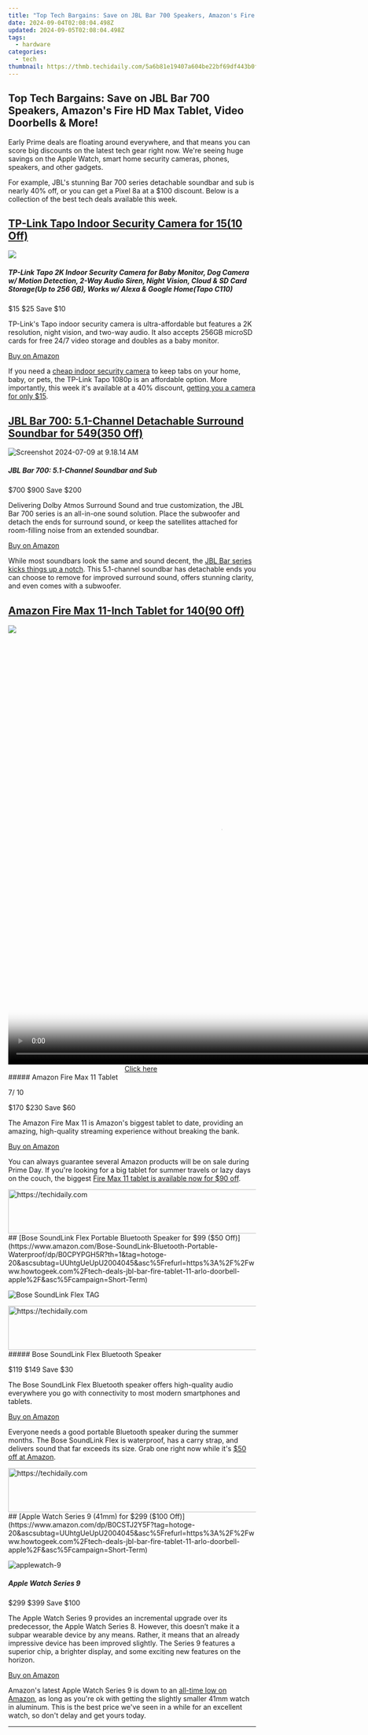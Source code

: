 ```yaml
---
title: "Top Tech Bargains: Save on JBL Bar 700 Speakers, Amazon's Fire HD Max Tablet, Video Doorbells & More!"
date: 2024-09-04T02:08:04.498Z
updated: 2024-09-05T02:08:04.498Z
tags:
  - hardware
categories:
  - tech
thumbnail: https://thmb.techidaily.com/5a6b81e19407a604be22bf69df443b0f8b7b5bc4d3841b542775d6677ac13b8e.jpg
---
```


## Top Tech Bargains: Save on JBL Bar 700 Speakers, Amazon's Fire HD Max Tablet, Video Doorbells & More!

Early Prime deals are floating around everywhere, and that means you can score big discounts on the latest tech gear right now. We're seeing huge savings on the Apple Watch, smart home security cameras, phones, speakers, and other gadgets.

 For example, JBL's stunning Bar 700 series detachable soundbar and sub is nearly 40% off, or you can get a Pixel 8a at a $100 discount. Below is a collection of the best tech deals available this week.

## [TP-Link Tapo Indoor Security Camera for $15 ($10 Off)](https://www.amazon.com/dp/B0866S3D82?th=1&tag=hotoge-20&ascsubtag=UUhtgUeUpU2004045&asc%5Frefurl=https%3A%2F%2Fwww.howtogeek.com%2Ftech-deals-jbl-bar-fire-tablet-11-arlo-doorbell-apple%2F&asc%5Fcampaign=Short-Term) 

![](https://static1.howtogeekimages.com/wordpress/wp-content/uploads/2023/08/414wn7a2fnl-_sl500_.jpg) 

#####  TP-Link Tapo 2K Indoor Security Camera for Baby Monitor, Dog Camera w/ Motion Detection, 2-Way Audio Siren, Night Vision, Cloud & SD Card Storage(Up to 256 GB), Works w/ Alexa & Google Home(Tapo C110)

$15 $25 Save $10 

TP-Link's Tapo indoor security camera is ultra-affordable but features a 2K resolution, night vision, and two-way audio. It also accepts 256GB microSD cards for free 24/7 video storage and doubles as a baby monitor.

[Buy on Amazon](https://www.amazon.com/dp/B0866S3D82?th=1&tag=hotoge-20&ascsubtag=UUhtgUeUpU2004045&asc%5Frefurl=https%3A%2F%2Fwww.howtogeek.com%2Ftech-deals-jbl-bar-fire-tablet-11-arlo-doorbell-apple%2F&asc%5Fcampaign=Short-Term) 

 If you need a [cheap indoor security camera](https://screen-capture.techidaily.com/updated-in-2024-enhance-your-game-experience-with-these-5-screen-capture-techniques-for-minecraft-mac/) to keep tabs on your home, baby, or pets, the TP-Link Tapo 1080p is an affordable option. More importantly, this week it's available at a 40% discount, [getting you a camera for only $15](https://www.amazon.com/dp/B0866S3D82?th=1&tag=hotoge-20&ascsubtag=UUhtgUeUpU2004045&asc%5Frefurl=https%3A%2F%2Fwww.howtogeek.com%2Ftech-deals-jbl-bar-fire-tablet-11-arlo-doorbell-apple%2F&asc%5Fcampaign=Short-Term).

## [JBL Bar 700: 5.1-Channel Detachable Surround Soundbar for $549 ($350 Off)](https://www.amazon.com/dp/B0BVGPPHCR?tag=hotoge-20&ascsubtag=UUhtgUeUpU2004045&asc%5Frefurl=https%3A%2F%2Fwww.howtogeek.com%2Ftech-deals-jbl-bar-fire-tablet-11-arlo-doorbell-apple%2F&asc%5Fcampaign=Short-Term) 

![Screenshot 2024-07-09 at 9.18.14 AM](https://static1.howtogeekimages.com/wordpress/wp-content/uploads/2024/07/screenshot-2024-07-09-at-9-18-14-am.jpg) 

#####  JBL Bar 700: 5.1-Channel Soundbar and Sub

$700 $900 Save $200 

Delivering Dolby Atmos Surround Sound and true customization, the JBL Bar 700 series is an all-in-one sound solution. Place the subwoofer and detach the ends for surround sound, or keep the satellites attached for room-filling noise from an extended soundbar. 

[Buy on Amazon](https://www.amazon.com/dp/B0BVGPPHCR?tag=hotoge-20&ascsubtag=UUhtgUeUpU2004045&asc%5Frefurl=https%3A%2F%2Fwww.howtogeek.com%2Ftech-deals-jbl-bar-fire-tablet-11-arlo-doorbell-apple%2F&asc%5Fcampaign=Short-Term) 

 While most soundbars look the same and sound decent, the [JBL Bar series kicks things up a notch](https://www.amazon.com/dp/B0BVGPPHCR?tag=hotoge-20&ascsubtag=UUhtgUeUpU2004045&asc%5Frefurl=https%3A%2F%2Fwww.howtogeek.com%2Ftech-deals-jbl-bar-fire-tablet-11-arlo-doorbell-apple%2F&asc%5Fcampaign=Short-Term). This 5.1-channel soundbar has detachable ends you can choose to remove for improved surround sound, offers stunning clarity, and even comes with a subwoofer.

## [Amazon Fire Max 11-Inch Tablet for $140 ($90 Off)](https://www.amazon.com/dp/B0B1VQ1ZQY?tag=hotoge-20&ascsubtag=UUhtgUeUpU2004045&asc%5Frefurl=https%3A%2F%2Fwww.howtogeek.com%2Ftech-deals-jbl-bar-fire-tablet-11-arlo-doorbell-apple%2F&asc%5Fcampaign=Short-Term) 

![](https://static1.howtogeekimages.com/wordpress/wp-content/uploads/2023/07/canvas-1-1.jpg) 

<!-- affiliate ads begin -->
<span id="1484963">
					<video width="864" height="864" style="cursor:pointer"
           poster="//a.impactradius-go.com/display-clicktoplayimage/1484963.png"
           onclick="if(!this.playClicked){this.play();this.setAttribute('controls',true);this.playClicked=true;}">
	   <source src="//a.impactradius-go.com/display-ad/16446-1484963">
	   <img src="//a.impactradius-go.com/display-clicktoplayimage/1484963.png" style="border: none; height: 100%; width: 100%; object-fit: contain">
	</video>
	<div style="width:540px;text-align:center"><a href="javascript:window.open(decodeURIComponent('https%3A%2F%2Flaganoo.pxf.io%2Fc%2F5597632%2F1484963%2F16446'), '_blank');void(0);">Click here</a></div>
</span>
<img height="0" width="0" src="https://imp.pxf.io/i/5597632/1484963/16446" style="position:absolute;visibility:hidden;" border="0" />
<!-- affiliate ads end -->
#####  Amazon Fire Max 11 Tablet

7/ 10 

$170 $230 Save $60 

The Amazon Fire Max 11 is Amazon's biggest tablet to date, providing an amazing, high-quality streaming experience without breaking the bank. 

[Buy on Amazon](https://www.amazon.com/dp/B0B1VQ1ZQY?tag=hotoge-20&ascsubtag=UUhtgUeUpU2004045&asc%5Frefurl=https%3A%2F%2Fwww.howtogeek.com%2Ftech-deals-jbl-bar-fire-tablet-11-arlo-doorbell-apple%2F&asc%5Fcampaign=Short-Term) 

 You can always guarantee several Amazon products will be on sale during Prime Day. If you're looking for a big tablet for summer travels or lazy days on the couch, the biggest [Fire Max 11 tablet is available now for $90 off](https://www.amazon.com/dp/B0B1VQ1ZQY?tag=hotoge-20&ascsubtag=UUhtgUeUpU2004045&asc%5Frefurl=https%3A%2F%2Fwww.howtogeek.com%2Ftech-deals-jbl-bar-fire-tablet-11-arlo-doorbell-apple%2F&asc%5Fcampaign=Short-Term).

<!-- affiliate ads begin -->
<a href="https://appsumo.8odi.net/c/5597632/2082533/7443" target="_top" id="2082533">
  <img src="//a.impactradius-go.com/display-ad/7443-2082533" border="0" alt="https://techidaily.com" width="728" height="90"/>
</a>
<img height="0" width="0" src="https://appsumo.8odi.net/i/5597632/2082533/7443" style="position:absolute;visibility:hidden;" border="0" />
<!-- affiliate ads end -->
## [Bose SoundLink Flex Portable Bluetooth Speaker for $99 ($50 Off)](https://www.amazon.com/Bose-SoundLink-Bluetooth-Portable-Waterproof/dp/B0CPYPGH5R?th=1&tag=hotoge-20&ascsubtag=UUhtgUeUpU2004045&asc%5Frefurl=https%3A%2F%2Fwww.howtogeek.com%2Ftech-deals-jbl-bar-fire-tablet-11-arlo-doorbell-apple%2F&asc%5Fcampaign=Short-Term) 

![Bose SoundLink Flex TAG](https://static1.howtogeekimages.com/wordpress/wp-content/uploads/2024/06/bose-soundlink-flex-tag.png) 

<!-- affiliate ads begin -->
<a href="https://imp.i357552.net/c/5597632/994842/11832" target="_top" id="994842">
  <img src="//a.impactradius-go.com/display-ad/11832-994842" border="0" alt="https://techidaily.com" width="728" height="90"/>
</a>
<img height="0" width="0" src="https://imp.i357552.net/i/5597632/994842/11832" style="position:absolute;visibility:hidden;" border="0" />
<!-- affiliate ads end -->
#####  Bose SoundLink Flex Bluetooth Speaker

$119 $149 Save $30 

The Bose SoundLink Flex Bluetooth speaker offers high-quality audio everywhere you go with connectivity to most modern smartphones and tablets.

[Buy on Amazon](https://www.amazon.com/dp/B0CPYPGH5R/ref=twister%5FB0CZTTXLRL?tag=hotoge-20&ascsubtag=UUhtgUeUpU2004045&asc%5Frefurl=https%3A%2F%2Fwww.howtogeek.com%2Ftech-deals-jbl-bar-fire-tablet-11-arlo-doorbell-apple%2F&asc%5Fcampaign=Short-Term) 

 Everyone needs a good portable Bluetooth speaker during the summer months. The Bose SoundLink Flex is waterproof, has a carry strap, and delivers sound that far exceeds its size. Grab one right now while it's [$50 off at Amazon](https://www.amazon.com/Bose-SoundLink-Bluetooth-Portable-Waterproof/dp/B0CPYPGH5R?th=1&tag=hotoge-20&ascsubtag=UUhtgUeUpU2004045&asc%5Frefurl=https%3A%2F%2Fwww.howtogeek.com%2Ftech-deals-jbl-bar-fire-tablet-11-arlo-doorbell-apple%2F&asc%5Fcampaign=Short-Term).

<!-- affiliate ads begin -->
<a href="https://appsumo.8odi.net/c/5597632/2049383/7443" target="_top" id="2049383">
  <img src="//a.impactradius-go.com/display-ad/7443-2049383" border="0" alt="https://techidaily.com" width="728" height="90"/>
</a>
<img height="0" width="0" src="https://appsumo.8odi.net/i/5597632/2049383/7443" style="position:absolute;visibility:hidden;" border="0" />
<!-- affiliate ads end -->
## [Apple Watch Series 9 (41mm) for $299 ($100 Off)](https://www.amazon.com/dp/B0CSTJ2Y5F?tag=hotoge-20&ascsubtag=UUhtgUeUpU2004045&asc%5Frefurl=https%3A%2F%2Fwww.howtogeek.com%2Ftech-deals-jbl-bar-fire-tablet-11-arlo-doorbell-apple%2F&asc%5Fcampaign=Short-Term) 

![applewatch-9](https://static1.howtogeekimages.com/wordpress/wp-content/uploads/2023/09/applewatch-9.png) 

#####  Apple Watch Series 9

$299 $399 Save $100 

The Apple Watch Series 9 provides an incremental upgrade over its predecessor, the Apple Watch Series 8\. However, this doesn’t make it a subpar wearable device by any means. Rather, it means that an already impressive device has been improved slightly. The Series 9 features a superior chip, a brighter display, and some exciting new features on the horizon.

[Buy on Amazon](https://www.amazon.com/dp/B0CSTJ2Y5F?tag=hotoge-20&ascsubtag=UUhtgUeUpU2004045&asc%5Frefurl=https%3A%2F%2Fwww.howtogeek.com%2Ftech-deals-jbl-bar-fire-tablet-11-arlo-doorbell-apple%2F&asc%5Fcampaign=Short-Term) 

 Amazon's latest Apple Watch Series 9 is down to an [all-time low on Amazon](https://www.amazon.com/dp/B0CSTJ2Y5F?tag=hotoge-20&ascsubtag=UUhtgUeUpU2004045&asc%5Frefurl=https%3A%2F%2Fwww.howtogeek.com%2Ftech-deals-jbl-bar-fire-tablet-11-arlo-doorbell-apple%2F&asc%5Fcampaign=Short-Term), as long as you're ok with getting the slightly smaller 41mm watch in aluminum. This is the best price we've seen in a while for an excellent watch, so don't delay and get yours today.

---

<!-- affiliate ads begin -->
<span id="1495277">
					<video width="1536" height="864" style="cursor:pointer"
           poster="//a.impactradius-go.com/display-clicktoplayimage/1495277.png"
           onclick="if(!this.playClicked){this.play();this.setAttribute('controls',true);this.playClicked=true;}">
	   <source src="//a.impactradius-go.com/display-ad/17189-1495277">
	   <img src="//a.impactradius-go.com/display-clicktoplayimage/1495277.png" style="border: none; height: 100%; width: 100%; object-fit: contain">
	</video>
	<div style="width:960px;text-align:center"><a href="javascript:window.open(decodeURIComponent('https%3A%2F%2Ffunwhole.sjv.io%2Fc%2F5597632%2F1495277%2F17189'), '_blank');void(0);">Click here</a></div>
</span>
<img height="0" width="0" src="https://imp.pxf.io/i/5597632/1495277/17189" style="position:absolute;visibility:hidden;" border="0" />
<!-- affiliate ads end -->
##  More Tech Deals

![The Pixel 8a placed on the edge of a table.](https://static1.howtogeekimages.com/wordpress/wp-content/uploads/2024/05/53715074129_46c1b4e3a1_o.jpg) 

<!-- affiliate ads begin -->
<a href="https://aligracehair.sjv.io/c/5597632/1902324/19272" target="_top" id="1902324">
  <img src="//a.impactradius-go.com/display-ad/19272-1902324" border="0" alt="https://techidaily.com" width="728" height="90"/>
</a>
<img height="0" width="0" src="https://aligracehair.sjv.io/i/5597632/1902324/19272" style="position:absolute;visibility:hidden;" border="0" />
<!-- affiliate ads end -->
Justin Duino / How-To Geek

 Don't worry—we're not done yet. While most of the deals will start next week as we get closer to the official start of Prime Day, new discounts are still appearing daily. Below, we've added a few other options for home entertainment, security, smartphones, accessories, and more. Then, be sure to check back next week for even more.

* [Amazon Fire Stick 4K Streaming Dongle](https://www.amazon.com/dp/B0BP9SNVH9?tag=hotoge-20&ascsubtag=UUhtgUeUpU2004045&asc%5Frefurl=https%3A%2F%2Fwww.howtogeek.com%2Ftech-deals-jbl-bar-fire-tablet-11-arlo-doorbell-apple%2F&asc%5Fcampaign=Short-Term) | $35 ($25 Off)
* [Google Pixel 8a (128GB) Smartphone](https://shop-links.co/link/?exclusive=1&publisher%5Fslug=howtogeek&u1=UUhtgUeUpU2004045&article%5Fname=Tech+Deals%3A+JBL+Bar+700%2C+Amazon+Fire+Max+Tablet%2C+Video+Doorbell%2C+and+More%21&article%5Furl=https%3A%2F%2Fwww.howtogeek.com%2Ftech-deals-jbl-bar-fire-tablet-11-arlo-doorbell-apple%2F&url=https%3A%2F%2Fwww.bestbuy.com%2Fsite%2Fgoogle-pixel-8a-5g-128gb-unlocked-obsidian%2F6578506.p%3FskuId%3D6578506) | $399 ($100 Off)
* [Arlo Video Doorbell 2K Security](https://www.amazon.com/Arlo-Video-Doorbell-2nd-Generation/dp/B0C683F516/?th=1&tag=hotoge-20&ascsubtag=UUhtgUeUpU2004045&asc%5Frefurl=https%3A%2F%2Fwww.howtogeek.com%2Ftech-deals-jbl-bar-fire-tablet-11-arlo-doorbell-apple%2F&asc%5Fcampaign=Short-Term) | $80 ($50 Off)
* [Apple AirPods Max Headphones](https://www.amazon.com/dp/B08PZD76NP?tag=hotoge-20&ascsubtag=UUhtgUeUpU2004045&asc%5Frefurl=https%3A%2F%2Fwww.howtogeek.com%2Ftech-deals-jbl-bar-fire-tablet-11-arlo-doorbell-apple%2F&asc%5Fcampaign=Short-Term) | $399 ($150 Off)
* [AMD Ryzen 7 5700X3D 8-Core, 16-Thread Desktop CPU](https://www.amazon.com/dp/B0CQ4H4H7X?tag=hotoge-20&ascsubtag=UUhtgUeUpU2004045&asc%5Frefurl=https%3A%2F%2Fwww.howtogeek.com%2Ftech-deals-jbl-bar-fire-tablet-11-arlo-doorbell-apple%2F&asc%5Fcampaign=Short-Term) | $192 ($58 Off)
* [All-New (2024) Amazon Echo Spot](https://www.amazon.com/All-new-Amazon-Echo-Spot-2024-release-Smart-alarm-clock-with-vibrant-sound-Alexa-Black/dp/B0BFC7WQ6R?tag=hotoge-20&ascsubtag=UUhtgUeUpU2004045&asc%5Frefurl=https%3A%2F%2Fwww.howtogeek.com%2Ftech-deals-jbl-bar-fire-tablet-11-arlo-doorbell-apple%2F&asc%5Fcampaign=Short-Term) | $45 ($35 Off)
* [TCL 75-inch 4K Smart QLED TV](https://www.amazon.com/TCL-75-Inch-75Q650F-Streaming-Television/dp/B0C1J5BL57?th=1&tag=hotoge-20&ascsubtag=UUhtgUeUpU2004045&asc%5Frefurl=https%3A%2F%2Fwww.howtogeek.com%2Ftech-deals-jbl-bar-fire-tablet-11-arlo-doorbell-apple%2F&asc%5Fcampaign=Short-Term) | $599 ($200 Off)
* [Amazon Echo Buds (2023)](https://www.amazon.com/dp/B09JVG3TWX?tag=hotoge-20&ascsubtag=UUhtgUeUpU2004045&asc%5Frefurl=https%3A%2F%2Fwww.howtogeek.com%2Ftech-deals-jbl-bar-fire-tablet-11-arlo-doorbell-apple%2F&asc%5Fcampaign=Short-Term) | $25 ($25 Off)

<ins class="adsbygoogle"
     style="display:block"
     data-ad-format="autorelaxed"
     data-ad-client="ca-pub-7571918770474297"
     data-ad-slot="1223367746"></ins>



<ins class="adsbygoogle"
     style="display:block"
     data-ad-client="ca-pub-7571918770474297"
     data-ad-slot="8358498916"
     data-ad-format="auto"
     data-full-width-responsive="true"></ins>

<span class="atpl-alsoreadstyle">Also read:</span>
<div><ul>
<li><a href="https://video-screen-grab.techidaily.com/new-2024-approved-securing-gaming-triumphs-record-save-and-archive-ps4-games/"><u>[New] 2024 Approved  Securing Gaming Triumphs  Record, Save & Archive PS4 Games</u></a></li>
<li><a href="https://facebook-record-videos.techidaily.com/new-in-2024-a-compre-written-by-dr-john-smith-phd-in-environmental-science/"><u>[New] In 2024, A Compre Written By  Dr. John Smith, PhD in Environmental Science</u></a></li>
<li><a href="https://eaxpv-info.techidaily.com/new-in-2024-green-blueprint-planning-for-a-resilient-urban-future/"><u>[New] In 2024, Green Blueprint  Planning for a Resilient Urban Future</u></a></li>
<li><a href="https://some-approaches.techidaily.com/new-unveiling-the-art-of-perfectly-synchronized-android-time-lapses/"><u>[New] Unveiling the Art of Perfectly Synchronized Android Time-Lapses</u></a></li>
<li><a href="https://facebook-video-files.techidaily.com/updated-2024-approved-tune-up-your-social-media-videos-for-maximum-impact/"><u>[Updated] 2024 Approved  Tune Up Your Social Media Videos for Maximum Impact</u></a></li>
<li><a href="https://location-fake.techidaily.com/10-best-fake-gps-location-spoofers-for-lava-storm-5g-drfone-by-drfone-virtual-android/"><u>10 Best Fake GPS Location Spoofers for Lava Storm 5G | Dr.fone</u></a></li>
<li><a href="https://extra-resources.techidaily.com/2024-approved-avoiding-shaky-drone-imagery-with-top-tier-gimbals/"><u>2024 Approved  Avoiding Shaky Drone Imagery with Top-Tier Gimbals</u></a></li>
<li><a href="https://youtube-lab.techidaily.com/ll-out-guide-selecting-inviting-winter-backgrounds/"><u>A Chill-Out Guide  Selecting Inviting Winter Backgrounds</u></a></li>
<li><a href="https://some-knowledge.techidaily.com/best-video-codecs-and-extensions-for-the-ipad-minis-high-resolution-retina-display/"><u>Best Video Codecs and Extensions for the iPad Mini's High-Resolution Retina Display</u></a></li>
<li><a href="https://ios-unlock.techidaily.com/different-methods-to-unlock-your-apple-iphone-14-pro-by-drfone-ios/"><u>Different Methods To Unlock Your Apple iPhone 14 Pro</u></a></li>
<li><a href="https://extra-information.techidaily.com/discover-easy-free-video-transformation-platforms-with-unmatched-features/"><u>Discover Easy, Free Video Transformation Platforms with Unmatched Features</u></a></li>
<li><a href="https://phone-solutions.techidaily.com/easy-steps-to-recover-deleted-call-history-from-motorola-edge-40-neo-by-fonelab-android-recover-call-logs/"><u>Easy steps to recover deleted call history from Motorola Edge 40 Neo</u></a></li>
<li><a href="https://hardware-help.techidaily.com/exploring-the-features-of-the-advanced-hdr10plus-technology-in-modern-displays/"><u>Exploring the Features of the Advanced HDR10+ Technology in Modern Displays</u></a></li>
<li><a href="https://hardware-help.techidaily.com/fond-memories-and-frustrating-realities-understanding-the-allure-of-outdated-rear-projection-tvs/"><u>Fond Memories and Frustrating Realities: Understanding the Allure of Outdated Rear-Projection TVs</u></a></li>
<li><a href="https://android-transfer.techidaily.com/in-2024-5-easy-ways-to-copy-contacts-from-honor-x7b-to-iphone-14-and-15-drfone-by-drfone-transfer-from-android-transfer-from-android/"><u>In 2024, 5 Easy Ways to Copy Contacts from Honor X7b to iPhone 14 and 15 | Dr.fone</u></a></li>
<li><a href="https://hardware-help.techidaily.com/introducing-the-latest-addition-amazons-newly-released-echo-spot/"><u>Introducing the Latest Addition: Amazon's Newly Released Echo Spot</u></a></li>
<li><a href="https://hardware-help.techidaily.com/introducing-the-ultimate-ears-latest-innovation-the-everboom-series-with-advanced-usb-c-connectivity/"><u>Introducing the Ultimate Ears' Latest Innovation: The Everboom Series with Advanced USB-C Connectivity</u></a></li>
<li><a href="https://hardware-help.techidaily.com/invest-in-reliability-find-the-perfect-solar-panel-power-unit-now/"><u>Invest in Reliability: Find the Perfect Solar Panel Power Unit Now</u></a></li>
<li><a href="https://hardware-help.techidaily.com/is-it-overkill-considerations-before-choosing-liquid-cooling-for-amd-cpus/"><u>Is It Overkill? Considerations Before Choosing Liquid Cooling for AMD CPUs</u></a></li>
<li><a href="https://hardware-help.techidaily.com/leading-smart-hub-technologies-reviewed-your-essential-guide-to-2024s-must-have-devices/"><u>Leading Smart Hub Technologies Reviewed: Your Essential Guide to 2024'S Must-Have Devices</u></a></li>
<li><a href="https://hardware-help.techidaily.com/lexar-introduces-compact-external-ssd-perfect-for-iphone-photography-storage/"><u>Lexar Introduces Compact External SSD Perfect for iPhone Photography Storage</u></a></li>
<li><a href="https://video-screen-grab.techidaily.com/master-your-download-installation-and-usage-of-ez-grabber-for-2024/"><u>Master Your Download  Installation and Usage of EZ Grabber for 2024</u></a></li>
<li><a href="https://review-topics.techidaily.com/nokia-g42-5g-video-recovery-recover-deleted-videos-from-nokia-g42-5g-by-fonelab-android-recover-video/"><u>Nokia G42 5G Video Recovery - Recover Deleted Videos from Nokia G42 5G</u></a></li>
<li><a href="https://hardware-help.techidaily.com/nostalgia-for-unreliable-tech-the-irony-behind-our-obsession-with-rear-projection-televisions/"><u>Nostalgia for Unreliable Tech: The Irony Behind Our Obsession with Rear-Projection Televisions</u></a></li>
<li><a href="https://hardware-help.techidaily.com/qi2-compatible-nomads-all-new-standing-charger-ultimate-power-on-the-go/"><u>Qi2-Compatible Nomad's All-New Standing Charger: Ultimate Power on the Go</u></a></li>
<li><a href="https://hardware-help.techidaily.com/samsungs-latest-contender-the-galaxy-buds-3-pro-vs-apples-airpods-pro/"><u>Samsung's Latest Contender: The Galaxy Buds 3 Pro Vs. Apple's AirPods Pro</u></a></li>
<li><a href="https://hardware-help.techidaily.com/say-goodbye-to-steam-link-woes-explore-smooth-streaming-via-free-alternatives-moonlight-and-sunshine-awaits/"><u>Say Goodbye to Steam Link Woes! Explore Smooth Streaming via Free Alternatives – Moonlight and Sunshine Awaits!</u></a></li>
<li><a href="https://driver-download.techidaily.com/securely-update-to-the-latest-corsair-keyboard-drivers-for-windows-at-no-cost/"><u>Securely Update to the Latest Corsair Keyboard Drivers for Windows at No Cost</u></a></li>
<li><a href="https://hardware-help.techidaily.com/should-your-portable-computer-come-with-separate-graphic-chips-for-enhanced-performance/"><u>Should Your Portable Computer Come with Separate Graphic Chips for Enhanced Performance?</u></a></li>
<li><a href="https://article-helps.techidaily.com/simplify-tech-transitions-smartphone-vr-integration-guide-for-2024/"><u>Simplify Tech Transitions  Smartphone-VR Integration Guide for 2024</u></a></li>
<li><a href="https://fix-guide.techidaily.com/solved-warning-camera-failed-on-itel-p55t-drfone-by-drfone-fix-android-problems-fix-android-problems/"><u>Solved Warning Camera Failed on Itel P55T | Dr.fone</u></a></li>
<li><a href="https://hardware-help.techidaily.com/sonos-pledges-improvement-reinstating-classic-app-attributes/"><u>Sonos Pledges Improvement, Reinstating Classic App Attributes</u></a></li>
<li><a href="https://sound-issues.techidaily.com/speaker-buzz-off-five-straightforward-tips-to-cut-out-unwanted-noise/"><u>Speaker Buzz-Off: Five Straightforward Tips to Cut Out Unwanted Noise</u></a></li>
<li><a href="https://hardware-help.techidaily.com/spotting-trouble-6-critical-warnings-that-showcase-bad-computer-cable-arrangement/"><u>Spotting Trouble: 6 Critical Warnings That Showcase Bad Computer Cable Arrangement</u></a></li>
<li><a href="https://hardware-help.techidaily.com/step-by-step-guide-resolving-tilt-errors-in-your-steam-deck-console/"><u>Step-by-Step Guide: Resolving Tilt Errors in Your Steam Deck Console</u></a></li>
<li><a href="https://hardware-help.techidaily.com/step-by-step-guide-setting-up-google-play-services-on-your-amazon-fire-device/"><u>Step-by-Step Guide: Setting Up Google Play Services on Your Amazon Fire Device</u></a></li>
<li><a href="https://hardware-help.techidaily.com/the-potential-of-microsofts-smart-tech-bringing-back-the-windows-phone-revolution/"><u>The Potential of Microsoft's Smart Tech: Bringing Back the Windows Phone Revolution</u></a></li>
<li><a href="https://hardware-help.techidaily.com/the-ultimate-evaluation-of-the-premium-battery-powered-ring-doorbell-justifying-its-price-point/"><u>The Ultimate Evaluation of the Premium Battery-Powered Ring Doorbell: Justifying Its Price Point.</u></a></li>
<li><a href="https://hardware-help.techidaily.com/the-ultimate-guide-to-creating-an-on-the-go-workstation-in-your-car-for-productive-beachside-days/"><u>The Ultimate Guide to Creating an On-the-Go Workstation in Your Car for Productive Beachside Days.</u></a></li>
<li><a href="https://hardware-help.techidaily.com/the-unconventional-marvel-of-home-maintenance-a-comprehensive-review-of-ecovacs-winbot-w2-omni-the-futuristic-robot-window-washer/"><u>The Unconventional Marvel of Home Maintenance: A Comprehensive Review of Ecovacs Winbot W2 Omni, The Futuristic Robot Window Washer</u></a></li>
<li><a href="https://hardware-help.techidaily.com/top-rated-affordable-wireless-bluetooth-sound-systems-in-2e24/"><u>Top-Rated Affordable Wireless Bluetooth Sound Systems in 2E24</u></a></li>
<li><a href="https://hardware-help.techidaily.com/top-rated-external-hard-drives-for-rapid-data-storage/"><u>Top-Rated External Hard Drives for Rapid Data Storage</u></a></li>
<li><a href="https://hardware-help.techidaily.com/ultimate-guide-designing-a-user-friendly-smart-home-for-everyone-in-the-household/"><u>Ultimate Guide: Designing a User-Friendly Smart Home for Everyone in the Household</u></a></li>
<li><a href="https://hardware-help.techidaily.com/unbeatable-deals-on-ultra-fast-smooth-and-reliable-wifi-networks-meet-g309-lightspeed/"><u>Unbeatable Deals on Ultra-Fast, Smooth & Reliable WiFi Networks: Meet G309 LIGHTSPEED</u></a></li>
<li><a href="https://techidaily.com/undeleted-lost-videos-from-poco-m6-5g-by-fonelab-android-recover-video/"><u>Undeleted lost videos from Poco M6 5G</u></a></li>
<li><a href="https://fox-cloud.techidaily.com/unleashing-potential-the-easy-path-to-blending-linktree-with-tiktok-bios-for-2024/"><u>Unleashing Potential  The Easy Path to Blending Linktree with TikTok Bios for 2024</u></a></li>
<li><a href="https://hardware-help.techidaily.com/unveiling-the-differences-between-ultrasonic-and-optical-fingerprint-sensors-find-out-how-they-stack-up/"><u>Unveiling the Differences Between Ultrasonic and Optical Fingerprint Sensors – Find Out How They Stack Up!</u></a></li>
<li><a href="https://hardware-help.techidaily.com/upgrade-any-old-school-window-ac-unit-how-these-two-tools-enable-smart-home-integration/"><u>Upgrade Any Old-School Window A/C Unit: How These Two Tools Enable Smart Home Integration</u></a></li>
<li><a href="https://video-capture.techidaily.com/windows-10-game-recording-5-methods/"><u>Windows 10 Game Recording [5 Methods]</u></a></li>
</ul></div>
